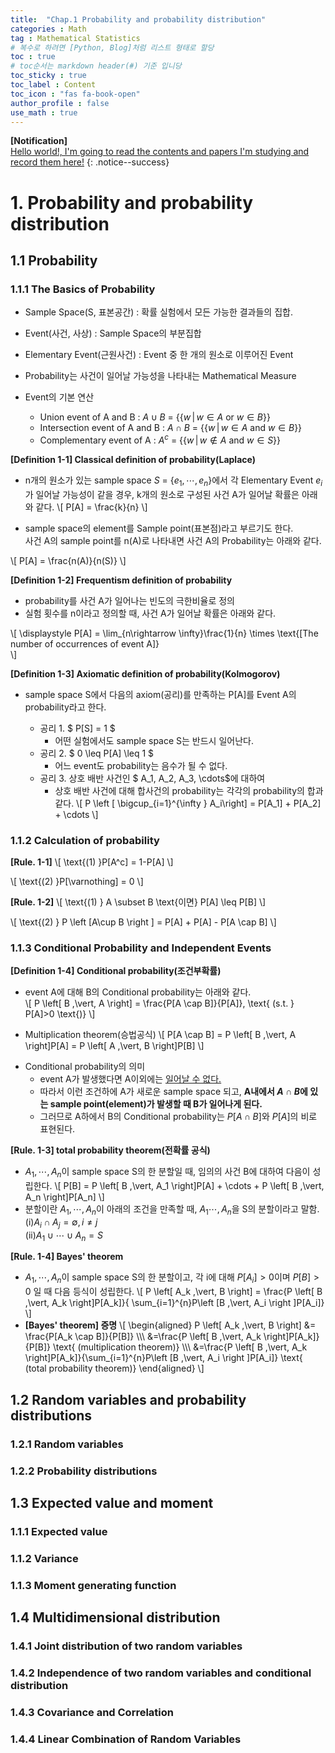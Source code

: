 ```yaml
---
title:  "Chap.1 Probability and probability distribution"
categories : Math
tag : Mathematical Statistics
# 복수로 하려면 [Python, Blog]처럼 리스트 형태로 할당
toc : true
# toc순서는 markdown header(#) 기준 입니당
toc_sticky : true
toc_label : Content
toc_icon : "fas fa-book-open"
author_profile : false
use_math : true
---
```


**[Notification]** 
<br/>
<u>Hello world!, I'm going to read the contents and papers I'm studying and record them here!</u>
{: .notice--success}



# 1. Probability and probability distribution

##  1.1 Probability

### 1.1.1 The Basics of Probability

- Sample Space(S, 표본공간) : 확률 실험에서 모든 가능한 결과들의 집합.

- Event(사건, 사상) : Sample Space의 부분집합 

- Elementary Event(근원사건) : Event 중 한 개의 원소로 이루어진 Event 

- Probability는 사건이 일어날 가능성을 나타내는 Mathematical Measure

- Event의 기본 연산
  - Union event of A and B : $A\cup B$  = {$\{ w \,\vert\, w\in A \text{ or } w\in B\}$}
  - Intersection event of A and B : $A\cap B$  = {$\{ w \,\vert\, w\in A \text{ and } w\in B\}$}
  - Complementary event of A : $A^{c}$  = {$\{ w \,\vert\, w\notin A \text{ and } w\in S\}$}

**[Definition 1-1] Classical definition of probability(Laplace)** <br/>


- n개의 원소가 있는 sample space $S$ = {$e_1, \cdots, e_n$}에서 각 Elementary Event $e_i$가 일어날 가능성이 같을 경우, k개의 원소로 구성된 사건 A가 일어날 확률은 아래와 같다.
\\[
P[A] = \frac{k}{n}
\\]

- sample space의 element를 Sample point(표본점)라고 부르기도 한다.<br/> 사건 A의 sample point를 n(A)로 나타내면 사건 A의 Probability는 아래와 같다.

\\[
P[A] = \frac{n(A)}{n(S)}
\\]


**[Definition 1-2] Frequentism definition of probability**<br/>
- probability를 사건 A가 일어나는 빈도의 극한비율로 정의<br/>
- 실험 횟수를 n이라고 정의할 때, 사건 A가 일어날 확률은 아래와 같다.

\\[
\displaystyle P[A] = \\lim_{n\rightarrow \infty}\frac{1}{n} \times \text{[The number of occurrences of event A]}\
\\]

**[Definition 1-3] Axiomatic definition of probability(Kolmogorov)** <br/>


- sample space S에서 다음의 axiom(공리)를 만족하는 P[A]를 Event A의 probability라고 한다. <br/>

  - 공리 1.   $ P[S] = 1 $ 
    - 어떤 실험에서도 sample space S는 반드시 일어난다.
  - 공리 2.   $ 0 \leq P[A] \leq 1 $ 
    - 어느 event도 probability는 음수가 될 수 없다.
  - 공리 3.   상호 배반 사건인 $ A_1, A_2, A_3, \cdots$에 대하여 
    - 상호 배반 사건에 대해 합사건의 probability는 각각의 probability의 합과 같다.
\\[
  P \left [ \bigcup_{i=1}^{\infty } A_i\right] = P[A_1] + P[A_2] + \cdots 
\\]

### 1.1.2 Calculation of probability
**[Rule. 1-1]**
\\[
  \text{(1)     }P[A^c] = 1-P[A] 
\\]

\\[
  \text{(2)     }P[\varnothing] = 0 
\\]

**[Rule. 1-2]**
\\[
  \text{(1)     } A \subset B \text{이면} P[A] \leq P[B]
\\]

\\[
  \text{(2)     } P \left [A\cup B  \right ] = P[A] + P[A] - P[A \cap B]
\\]

### 1.1.3 Conditional Probability and Independent Events
**[Definition 1-4] Conditional probability(조건부확률)**<br/>
- event A에 대해 B의 Conditional probability는 아래와 같다.<br/>
\\[
  P \left\[ B \,\vert\, A  \right\] = \frac{P[A \cap B]}{P[A]}, \text{ (s.t. } P[A]>0 \text{)}
\\]

+ Multiplication theorem(승법공식)
\\[
  P[A \cap B] = P \left\[ B \,\vert\, A  \right\]P[A] = P \left\[ A \,\vert\, B  \right\]P[B]
\\]

- Conditional probability의 의미
  - event A가 발생했다면 A이외에는 <U>일어날 수 없다.</U> 
  - 따라서 이런 조건하에 A가 새로운 sample space 되고, **A내에서 $A \cap B$에 있는 sample point(element)가 발생할 때 B가 일어나게 된다.**
  - 그러므로 A하에서 B의 Conditional probability는 $P[A \cap B]$와 $P[A]$의 비로 표현된다.

**[Rule. 1-3] total probability theorem(전확률 공식)**
- $A_1, \cdots, A_n$이 sample space S의 한 분할일 때, 임의의 사건 B에 대하여 다음이 성립한다.
\\[
  P[B] = P \left\[ B \,\vert\, A_1  \right\]P[A] + \cdots + P \left\[ B \,\vert\, A_n  \right\]P[A_n] 
\\]
- 분할이란 $A_1, \cdots, A_n$이 아래의 조건을 만족할 때, $A_1 \cdots, A_n$을 S의 분할이라고 말함.<br/>
(i)$A_i \cap A_j = \emptyset, i \neq j$<br/>
(ii)$A_1 \cup \cdots \cup A_n = S$<br/>


**[Rule. 1-4] Bayes' theorem**
- $A_1, \cdots, A_n$이 sample space S의 한 분할이고, 각 i에 대해 $P[A_i] > 0$이며 $P[B] > 0$ 일 때 다음 등식이 성립한다.
\\[
  P \left\[ A_k \,\vert\, B  \right\] = \frac{P \left\[ B \,\vert\, A_k  \right\]P[A_k]}{ \sum_{i=1}^{n}P\left [B \,\vert\, A_i  \right ]P[A_i]}
\\]
- **[Bayes' theorem] 증명**
\\[
\begin{aligned}
P \left\[ A_k \,\vert\, B  \right\] &= \frac{P[A_k \cap B]}{P[B]} \\\\\\
&=\frac{P \left\[ B \,\vert\, A_k  \right\]P[A_k]}{P[B]} \text{  (multiplication theorem)}  \\\\\\
&=\frac{P \left\[ B \,\vert\, A_k  \right\]P[A_k]}{\sum_{i=1}^{n}P\left [B \,\vert\, A_i  \right ]P[A_i]} \text{  (total probability theorem)}
\end{aligned}
\\]

## 1.2 Random variables and probability distributions

### 1.2.1 Random variables



### 1.2.2 Probability distributions

## 1.3 Expected value and moment

### 1.1.1 Expected value



### 1.1.2  Variance



### 1.1.3 Moment generating function


## 1.4 Multidimensional distribution

### 1.4.1 Joint distribution of two random variables



### 1.4.2 Independence of two random variables and conditional distribution



### 1.4.3 Covariance and Correlation



### 1.4.4 Linear Combination of Random Variables

